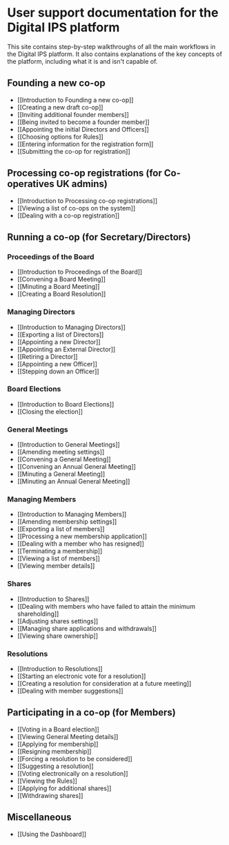 # User support documentation for the Digital IPS platform

This site contains step-by-step walkthroughs of all the main workflows in the Digital IPS platform. It also contains explanations of the key concepts of the platform, including what it is and isn't capable of.

## Founding a new co-op
* [[Introduction to Founding a new co-op]]
* [[Creating a new draft co-op]]
* [[Inviting additional founder members]]
* [[Being invited to become a founder member]]
* [[Appointing the initial Directors and Officers]]
* [[Choosing options for Rules]]
* [[Entering information for the registration form]]
* [[Submitting the co-op for registration]]

## Processing co-op registrations (for Co-operatives UK admins)
* [[Introduction to Processing co-op registrations]]
* [[Viewing a list of co-ops on the system]]
* [[Dealing with a co-op registration]]

## Running a co-op (for Secretary/Directors)
### Proceedings of the Board
* [[Introduction to Proceedings of the Board]]
* [[Convening a Board Meeting]]
* [[Minuting a Board Meeting]]
* [[Creating a Board Resolution]]

### Managing Directors
* [[Introduction to Managing Directors]]
* [[Exporting a list of Directors]]
* [[Appointing a new Director]]
* [[Appointing an External Director]]
* [[Retiring a Director]]
* [[Appointing a new Officer]]
* [[Stepping down an Officer]]

### Board Elections
* [[Introduction to Board Elections]]
* [[Closing the election]]

### General Meetings
* [[Introduction to General Meetings]]
* [[Amending meeting settings]]
* [[Convening a General Meeting]]
* [[Convening an Annual General Meeting]]
* [[Minuting a General Meeting]]
* [[Minuting an Annual General Meeting]]

### Managing Members
* [[Introduction to Managing Members]]
* [[Amending membership settings]]
* [[Exporting a list of members]]
* [[Processing a new membership application]]
* [[Dealing with a member who has resigned]]
* [[Terminating a membership]]
* [[Viewing a list of members]]
* [[Viewing member details]]

### Shares
* [[Introduction to Shares]]
* [[Dealing with members who have failed to attain the minimum shareholding]]
* [[Adjusting shares settings]]
* [[Managing share applications and withdrawals]]
* [[Viewing share ownership]]

### Resolutions
* [[Introduction to Resolutions]]
* [[Starting an electronic vote for a resolution]]
* [[Creating a resolution for consideration at a future meeting]]
* [[Dealing with member suggestions]]

## Participating in a co-op (for Members)
* [[Voting in a Board election]]
* [[Viewing General Meeting details]]
* [[Applying for membership]]
* [[Resigning membership]]
* [[Forcing a resolution to be considered]]
* [[Suggesting a resolution]]
* [[Voting electronically on a resolution]]
* [[Viewing the Rules]]
* [[Applying for additional shares]]
* [[Withdrawing shares]]

## Miscellaneous
* [[Using the Dashboard]]
